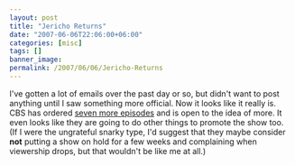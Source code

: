 ```yaml
---
layout: post
title: "Jericho Returns"
date: "2007-06-06T22:06:00+06:00"
categories: [misc]
tags: []
banner_image: 
permalink: /2007/06/06/Jericho-Returns
---
```


I've gotten a lot of emails over the past day or so, but didn't want to post anything until I saw something more official. Now it looks like it really is. CBS has ordered <a href="http://jerichoboard.cbs.com/n/pfx/forum.aspx?tsn=1&nav=messages&webtag=CBSMBJericho&tid=13329">seven more episodes</a> and is open to the idea of more. It even looks like they are going to do other things to promote the show too. (If I were the ungrateful snarky type, I'd suggest that they maybe consider <b>not</b> putting a show on hold for a few weeks and complaining when viewership drops, but that wouldn't be like me at all.)